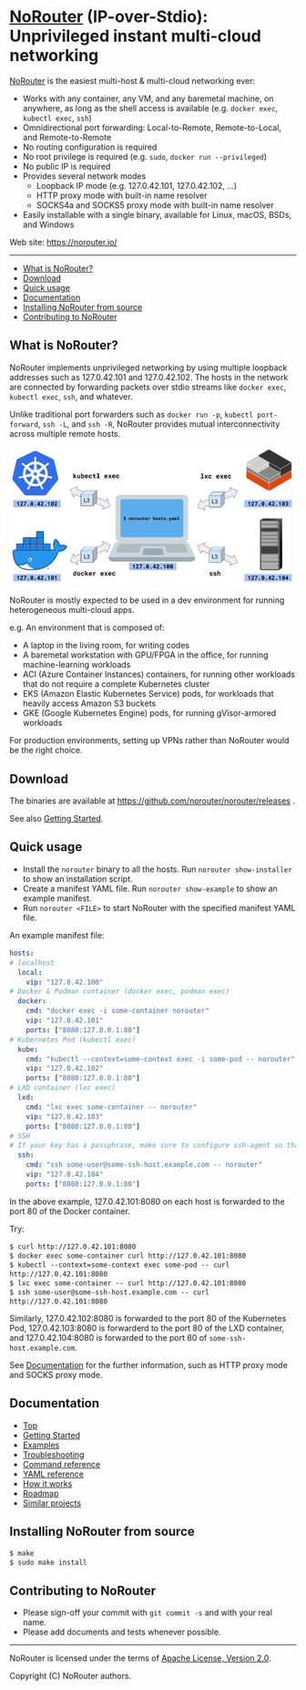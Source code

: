 # [NoRouter](https://norouter.io/) (IP-over-Stdio): Unprivileged instant multi-cloud networking

[NoRouter](https://norouter.io/) is the easiest multi-host & multi-cloud networking ever:
- Works with any container, any VM, and any baremetal machine, on anywhere, as long as the shell access is available (e.g. `docker exec`, `kubectl exec`, `ssh`)
- Omnidirectional port forwarding: Local-to-Remote, Remote-to-Local, and Remote-to-Remote
- No routing configuration is required
- No root privilege is required (e.g. `sudo`, `docker run --privileged`)
- No public IP is required
- Provides several network modes
  - Loopback IP mode (e.g. 127.0.42.101, 127.0.42.102, ...)
  - HTTP proxy mode with built-in name resolver
  - SOCKS4a and SOCKS5 proxy mode with built-in name resolver
- Easily installable with a single binary, available for Linux, macOS, BSDs, and Windows

Web site: https://norouter.io/

- - -

<!-- START doctoc generated TOC please keep comment here to allow auto update -->
<!-- DON'T EDIT THIS SECTION, INSTEAD RE-RUN doctoc TO UPDATE -->


- [What is NoRouter?](#what-is-norouter)
- [Download](#download)
- [Quick usage](#quick-usage)
- [Documentation](#documentation)
- [Installing NoRouter from source](#installing-norouter-from-source)
- [Contributing to NoRouter](#contributing-to-norouter)

<!-- END doctoc generated TOC please keep comment here to allow auto update -->

## What is NoRouter?

NoRouter implements unprivileged networking by using multiple loopback addresses such as 127.0.42.101 and 127.0.42.102.
The hosts in the network are connected by forwarding packets over stdio streams like `docker exec`, `kubectl exec`, `ssh`, and whatever.

Unlike traditional port forwarders such as `docker run -p`, `kubectl port-forward`, `ssh -L`, and `ssh -R`,
NoRouter provides mutual interconnectivity across multiple remote hosts.

![overview](./docs.source/static/images/norouter-overview.png)

NoRouter is mostly expected to be used in a dev environment for running heterogeneous multi-cloud apps.

e.g. An environment that is composed of:
- A laptop in the living room, for writing codes
- A baremetal workstation with GPU/FPGA in the office, for running machine-learning workloads
- ACI (Azure Container Instances) containers, for running other workloads that do not require a complete Kubernetes cluster
- EKS (Amazon Elastic Kubernetes Service) pods, for workloads that heavily access Amazon S3 buckets
- GKE (Google Kubernetes Engine) pods, for running gVisor-armored workloads

For production environments, setting up VPNs rather than NoRouter would be the right choice.

## Download

The binaries are available at https://github.com/norouter/norouter/releases .

See also [Getting Started](https://norouter.io/docs/getting-started/).

## Quick usage

- Install the `norouter` binary to all the hosts. Run `norouter show-installer` to show an installation script.
- Create a manifest YAML file. Run `norouter show-example` to show an example manifest.
- Run `norouter <FILE>` to start NoRouter with the specified manifest YAML file.

An example manifest file:
```yaml
hosts:
# localhost
  local:
    vip: "127.0.42.100"
# Docker & Podman container (docker exec, podman exec)
  docker:
    cmd: "docker exec -i some-container norouter"
    vip: "127.0.42.101"
    ports: ["8080:127.0.0.1:80"]
# Kubernetes Pod (kubectl exec)
  kube:
    cmd: "kubectl --context=some-context exec -i some-pod -- norouter"
    vip: "127.0.42.102"
    ports: ["8080:127.0.0.1:80"]
# LXD container (lxc exec)
  lxd:
    cmd: "lxc exec some-container -- norouter"
    vip: "127.0.42.103"
    ports: ["8080:127.0.0.1:80"]
# SSH
# If your key has a passphrase, make sure to configure ssh-agent so that NoRouter can login to the remote host automatically.
  ssh:
    cmd: "ssh some-user@some-ssh-host.example.com -- norouter"
    vip: "127.0.42.104"
    ports: ["8080:127.0.0.1:80"]
```

In the above example, 127.0.42.101:8080 on each host is forwarded to the port 80 of the Docker container.

Try:

```console
$ curl http://127.0.42.101:8080
$ docker exec some-container curl http://127.0.42.101:8080
$ kubectl --context=some-context exec some-pod -- curl http://127.0.42.101:8080
$ lxc exec some-container -- curl http://127.0.42.101:8080
$ ssh some-user@some-ssh-host.example.com -- curl http://127.0.42.101:8080
```

Similarly, 127.0.42.102:8080 is forwarded to the port 80 of the Kubernetes Pod,
127.0.42.103:8080 is forwarderd to the port 80 of the LXD container,
and 127.0.42.104:8080 is forwarded to the port 80 of `some-ssh-host.example.com`.

See [Documentation](#documentation) for the further information,
such as HTTP proxy mode and SOCKS proxy mode.

## Documentation

- [Top](https://norouter.io/docs/)
- [Getting Started](https://norouter.io/docs/getting-started/)
- [Examples](https://norouter.io/docs/examples/)
- [Troubleshooting](https://norouter.io/docs/troubleshooting/)
- [Command reference](https://norouter.io/docs/command-reference/)
- [YAML reference](https://norouter.io/docs/yaml-reference/)
- [How it works](https://norouter.io/docs/how-it-works/)
- [Roadmap](https://norouter.io/docs/roadmap/)
- [Similar projects](https://norouter.io/docs/similar-projects/)

## Installing NoRouter from source

```console
$ make
$ sudo make install
```

## Contributing to NoRouter

- Please sign-off your commit with `git commit -s` and with your real name.
- Please add documents and tests whenever possible.

- - -

NoRouter is licensed under the terms of [Apache License, Version 2.0](./LICENSE).

Copyright (C) NoRouter authors.
